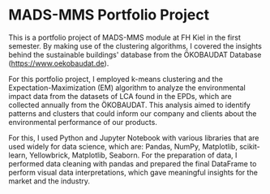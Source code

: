 # MADS-MMS Portfolio Project

This is a portfolio project of MADS-MMS module at FH Kiel in the first semester. By making use of the clustering algorithms, I covered the insights behind the sustainable buildings' database from the ÖKOBAUDAT Database (https://www.oekobaudat.de).  

For this portfolio project, I employed k-means clustering and the Expectation-Maximization (EM) algorithm to analyze the environmental impact data from the datasets of LCA found in the EPDs, which are collected annually from the ÖKOBAUDAT. This analysis aimed to identify patterns and clusters that could inform our company and clients about the environmental performance of our products.  

For this, I used Python and Jupyter Notebook with various libraries that are used widely for data science, which are: Pandas, NumPy, Matplotlib, scikit-learn, Yellowbrick, Matplotlib, Seaborn. For the preparation of data, I performed data cleaning with pandas and prepared the final DataFrame to perform visual data interpretations, which gave meaningful insights for the market and the industry.  
